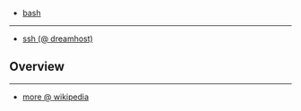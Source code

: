 * [bash](./bash)

---

* [ssh (@ dreamhost)](./ssh-dreamhost)

## Overview

---

* [more @ wikipedia](https://en.wikipedia.org/wiki/Bash_(Unix_shell))